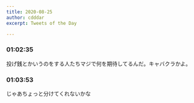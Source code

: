 ```yaml
---
title: 2020-08-25
author: cdddar
excerpt: Tweets of the Day

---
```


### 01:02:35

投げ銭とかいうのをする人たちマジで何を期待してるんだ。キャバクラかよ。

### 01:03:53

<blockquote class="twitter-tweet"><p lang="ja" dir="ltr"></p><a href="https://twitter.com/tanakh/status/1297898553725992960?ref_src=twsrc%5Etfw"></a></blockquote><script async src="https://platform.twitter.com/widgets.js" charset="utf-8"></script>

じゃあちょっと分けてくれないかな
